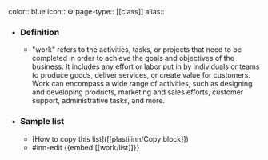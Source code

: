 color:: blue
icon:: ⚙️
page-type:: [[class]]
alias:: 

- ### Definition 
  - "work" refers to the activities, tasks, or projects that need to be completed in order to achieve the goals and objectives of the business. It includes any effort or labor put in by individuals or teams to produce goods, deliver services, or create value for customers. Work can encompass a wide range of activities, such as designing and developing products, marketing and sales efforts, customer support, administrative tasks, and more.
- ### Sample list
  - [How to copy this list]([[plastilinn/Copy block]])
  - #inn-edit {{embed [[work/list]]}}


